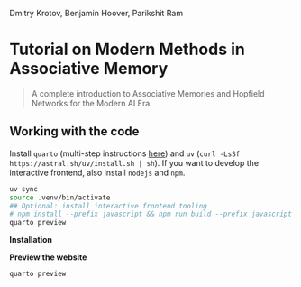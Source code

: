 Dmitry Krotov, Benjamin Hoover, Parikshit Ram

# Tutorial on Modern Methods in Associative Memory

> A complete introduction to Associative Memories and Hopfield Networks
> for the Modern AI Era

## Working with the code

Install `quarto` (multi-step instructions
[here](https://docs.posit.co/resources/install-quarto.html)) and `uv`
(`curl -LsSf https://astral.sh/uv/install.sh | sh`). If you want to
develop the interactive frontend, also install `nodejs` and `npm`.

``` sh
uv sync
source .venv/bin/activate
## Optional: install interactive frontend tooling
# npm install --prefix javascript && npm run build --prefix javascript 
quarto preview
```

**Installation**

**Preview the website**

``` python
quarto preview
```

<!-- WARNING: THIS FILE WAS AUTOGENERATED! DO NOT EDIT! -->
